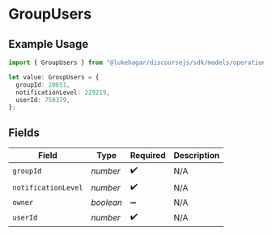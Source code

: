 # GroupUsers

## Example Usage

```typescript
import { GroupUsers } from "@lukehagar/discoursejs/sdk/models/operations";

let value: GroupUsers = {
  groupId: 20651,
  notificationLevel: 229219,
  userId: 758379,
};
```

## Fields

| Field               | Type                | Required            | Description         |
| ------------------- | ------------------- | ------------------- | ------------------- |
| `groupId`           | *number*            | :heavy_check_mark:  | N/A                 |
| `notificationLevel` | *number*            | :heavy_check_mark:  | N/A                 |
| `owner`             | *boolean*           | :heavy_minus_sign:  | N/A                 |
| `userId`            | *number*            | :heavy_check_mark:  | N/A                 |